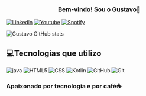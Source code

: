
### <center> Bem-vindo! Sou o Gustavo👋 </center>


[![Linkedln](https://img.shields.io/badge/LinkedIn-0077B5?style=for-the-badge&logo=linkedin&logoColor=white)](https://www.linkedin.com/in/gustavofirmino/)
[![Youtube](https://img.shields.io/badge/YouTube-FF0000?style=for-the-badge&logo=youtube&logoColor=white)](https://www.youtube.com/@Nether_cx/featured) 
[![Spotify](https://img.shields.io/badge/Spotify-1ED760?&style=for-the-badge&logo=spotify&logoColor=white)](https://open.spotify.com/user/gustavofirmino09?si=0ce1e6f6e4dd4f5c)

![Gustavo GitHub stats](https://github-readme-stats.vercel.app/api?username=gustavoFreitass&show_icons=true&theme=radical)

## 💻Tecnologias que utilizo
<div style="display: inline_block">
    <img align itens="Center" alt="java" src="https://img.shields.io/badge/Java-ED8B00?style=for-the-badge&logo=openjdk&logoColor=white">
    <img align itens="Center" alt="HTML5" src="https://img.shields.io/badge/HTML-239120?style=for-the-badge&logo=html5&logoColor=white">
    <img align itens="Center" alt="CSS" src="https://img.shields.io/badge/CSS-239120?&style=for-the-badge&logo=css3&logoColor=white">
    <img align itens="Center" alt="Kotlin" src="https://img.shields.io/badge/Kotlin-0095D5?&style=for-the-badge&logo=kotlin&logoColor=white">
    <img align itens="Center" alt="GitHub" src="https://img.shields.io/badge/GitHub-100000?style=for-the-badge&logo=github&logoColor=white">
    <img align itens="Center" alt="Git" src="https://img.shields.io/badge/GIT-E44C30?style=for-the-badge&logo=git&logoColor=white">
</div>

###  Apaixonado por tecnologia e por café☕

